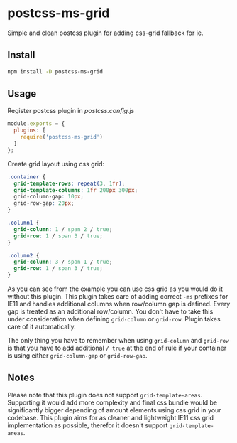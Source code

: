# postcss-ms-grid
Simple and clean postcss plugin for adding css-grid fallback for ie.

## Install
```bash
npm install -D postcss-ms-grid
```

## Usage
Register postcss plugin in *postcss.config.js*
```js
module.exports = {
  plugins: [
    require('postcss-ms-grid')
  ]
};
```

Create grid layout using css grid:
```css
.container {
  grid-template-rows: repeat(3, 1fr);
  grid-template-columns: 1fr 200px 300px;
  grid-column-gap: 10px;
  grid-row-gap: 20px;
}

.column1 {
  grid-column: 1 / span 2 / true;
  grid-row: 1 / span 3 / true;
}

.column2 {
  grid-column: 3 / span 1 / true;
  grid-row: 1 / span 3 / true;
}
```

As you can see from the example you can use css grid as you would do it without this plugin. This plugin takes care of adding correct `-ms` prefixes for IE11 and handles additional columns when row/column gap is defined. Every gap is treated as an additional row/column. You don't have to take this under consideration when defining `grid-column` or `grid-row`. Plugin takes care of it automatically.

The only thing you have to remember when using `grid-column` and `grid-row` is that you have to add additional `/ true` at the end of rule if your container is using either `grid-column-gap` or `grid-row-gap`.

## Notes
Please note that this plugin does not support `grid-template-areas`. Supporting it would add more complexity and final css bundle would be significantly bigger depending of amount elements using css grid in your codebase. This plugin aims for as cleaner and lightweight IE11 css grid implementation as possible, therefor it doesn't support `grid-template-areas`.